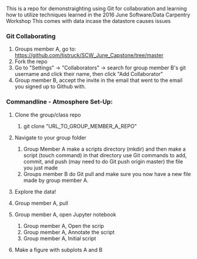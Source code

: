 This is a repo for demonstraighting using Git for collaboration and learning how to utilize techniques learned in the 2016 June Software/Data Carpentry Workshop
This comes with data incase the datastore causes issues

### Git Collaborating
1. Groups member A, go to: https://github.com/tjstruck/SCW_June_Capstone/tree/master
2. Fork the repo
3. Go to "Settings" -> "Collaborators" -> search for group member B's git username and click their name, then click "Add Collaborator"
4. Group member B, accept the invite in the email that went to the email you signed up to Github with.

### Commandline - Atmosphere Set-Up:
1. Clone the group/class repo
   1. git clone "URL_TO_GROUP_MEMBER_A_REPO"

2. Navigate to your group folder
    1. Group Member A make a scripts directory (mkdir) and then make a script (touch command) in that directory use Git commands to add, commit, and push (may need to do Git push origin master) the file you just made
    2. Groups member B do Git pull and make sure you now have a new file made by group member A.

3. Explore the data!

4. Group member A, pull

5. Group member A, open Jupyter notebook
   1. Group member A, Open the scrip
   2. Group member A, Annotate the script
   3. Group member A, Initial script

6. Make a figure with subplots A and B
